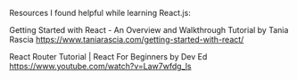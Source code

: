 Resources I found helpful while learning React.js:

Getting Started with React - An Overview and Walkthrough Tutorial by Tania Rascia https://www.taniarascia.com/getting-started-with-react/

React Router Tutorial | React For Beginners by Dev Ed https://www.youtube.com/watch?v=Law7wfdg_ls
